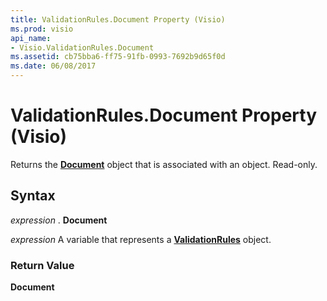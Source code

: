 ```yaml
---
title: ValidationRules.Document Property (Visio)
ms.prod: visio
api_name:
- Visio.ValidationRules.Document
ms.assetid: cb75bba6-ff75-91fb-0993-7692b9d65f0d
ms.date: 06/08/2017
---
```



# ValidationRules.Document Property (Visio)

Returns the  **[Document](Visio.Document.md)** object that is associated with an object. Read-only.


## Syntax

 _expression_ . **Document**

 _expression_ A variable that represents a **[ValidationRules](Visio.ValidationRules.md)** object.


### Return Value

 **Document**


